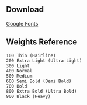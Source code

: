 ## Download
[Google Fonts](https://fonts.google.com/specimen/Merriweather)

## Weights Reference
```
100	Thin (Hairline)
200	Extra Light (Ultra Light)
300	Light
400	Normal
500	Medium
600	Semi Bold (Demi Bold)
700	Bold
800	Extra Bold (Ultra Bold)
900	Black (Heavy)
```